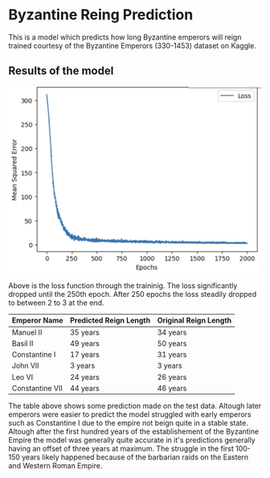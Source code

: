 # Byzantine Reing Prediction

This is a model which predicts how long Byzantine emperors will reign trained courtesy of the Byzantine Emperors (330-1453) dataset on Kaggle.

## Results of the model

![Example Image](graph.png)

Above is the loss function through the traininig. The loss significantly dropped until the 250th epoch. After 250 epochs the loss steadily dropped to between 2 to 3 at the end.

| Emperor Name| Predicted Reign Length | Original Reign Length |
| --------------- | --------------- | --------------- |
| Manuel II    | 35 years | 34 years    |
| Basil II    | 49 years   | 50 years   |
| Constantine I    | 17 years   | 31 years   |
| John VII    | 3 years   | 3 years   |
| Leo VI    | 24 years   | 26 years  |
| Constantine VII    | 44 years   | 46 years   |

The table above shows some prediction made on the test data. Altough later emperors were easier to predict the model struggled with early emperors such as Constantine I due to the empire not beign quite in a stable state. Altough after the first hundred years of the establishement of the Byzantine Empire the model was generally quite accurate in it's predictions generally having an offset of three years at maximum. The struggle in the first 100-150 years likely happened because of the barbarian raids on the Eastern and Western Roman Empire.

